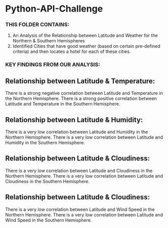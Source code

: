 # Python-API-Challenge

### THIS FOLDER CONTAINS:

1. An Analysis of the Relationship between Latitude and Weather for the Northern & Southern Hemispheres
2. Identified Cities that have good weather (based on certain pre-defined criteria) and then locates a hotel for each of these cities.



### KEY FINDINGS FROM OUR ANALYSIS:

## Relationship between Latitude & Temperature:
There is a strong negative correlation between Latitude and Temperature in the Northern Hemisphere.
There is a strong positive correlation between Latitude and Temperature in the Southern Hemisphere.

## Relationship between Latitude & Humidity:
There is a very low correlation between Latitude and Humidity in the Northern Hemisphere.
There is a very low correlation between Latitude and Humidity in the Southern Hemisphere.

## Relationship between Latitude & Cloudiness:
There is a very low correlation between Latitude and Cloudiness in the Northern Hemisphere.
There is a very low correlation between Latitude and Cloudiness in the Southern Hemisphere.

## Relationship between Latitude & Cloudiness:
There is a very low correlation between Latitude and Wind Speed in the Northern Hemisphere.
There is a very low correlation between Latitude and Wind Speed in the Southern Hemisphere.
